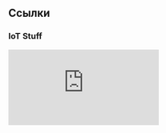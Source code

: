 ## Ссылки
### IoT Stuff
![Ковыряем Часть 1](https://github.com/Sv4r0g/articles/blob/master/nas326.md)

